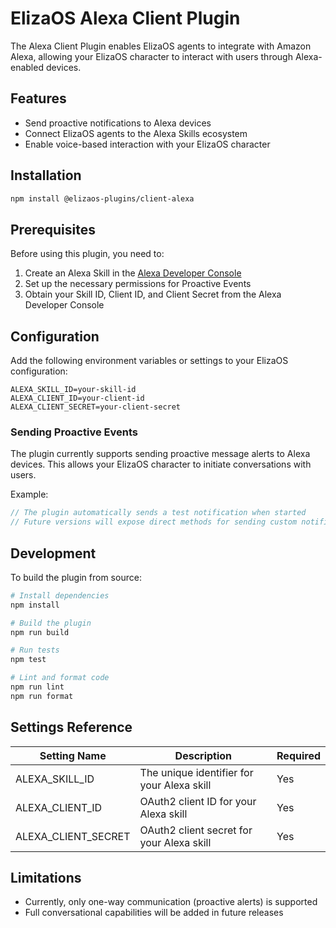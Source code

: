 # ElizaOS Alexa Client Plugin

The Alexa Client Plugin enables ElizaOS agents to integrate with Amazon Alexa, allowing your ElizaOS character to interact with users through Alexa-enabled devices.

## Features

- Send proactive notifications to Alexa devices
- Connect ElizaOS agents to the Alexa Skills ecosystem
- Enable voice-based interaction with your ElizaOS character

## Installation

```bash
npm install @elizaos-plugins/client-alexa
```

## Prerequisites

Before using this plugin, you need to:

1. Create an Alexa Skill in the [Alexa Developer Console](https://developer.amazon.com/alexa/console/ask)
2. Set up the necessary permissions for Proactive Events
3. Obtain your Skill ID, Client ID, and Client Secret from the Alexa Developer Console

## Configuration

Add the following environment variables or settings to your ElizaOS configuration:

```
ALEXA_SKILL_ID=your-skill-id
ALEXA_CLIENT_ID=your-client-id
ALEXA_CLIENT_SECRET=your-client-secret
```

### Sending Proactive Events

The plugin currently supports sending proactive message alerts to Alexa devices. This allows your ElizaOS character to initiate conversations with users.

Example:

```typescript
// The plugin automatically sends a test notification when started
// Future versions will expose direct methods for sending custom notifications
```

## Development

To build the plugin from source:

```bash
# Install dependencies
npm install

# Build the plugin
npm run build

# Run tests
npm test

# Lint and format code
npm run lint
npm run format
```

## Settings Reference

| Setting Name | Description | Required |
|--------------|-------------|----------|
| ALEXA_SKILL_ID | The unique identifier for your Alexa skill | Yes |
| ALEXA_CLIENT_ID | OAuth2 client ID for your Alexa skill | Yes |
| ALEXA_CLIENT_SECRET | OAuth2 client secret for your Alexa skill | Yes |

## Limitations

- Currently, only one-way communication (proactive alerts) is supported
- Full conversational capabilities will be added in future releases
